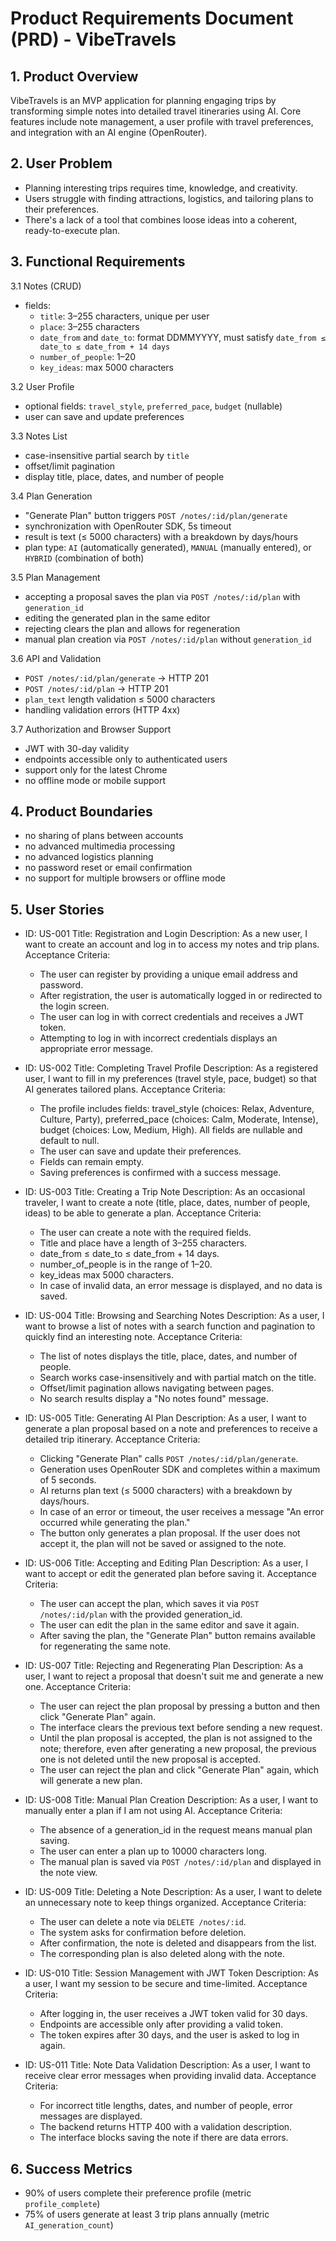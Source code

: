 # Product Requirements Document (PRD) - VibeTravels

## 1. Product Overview
VibeTravels is an MVP application for planning engaging trips by transforming simple notes into detailed travel itineraries using AI. Core features include note management, a user profile with travel preferences, and integration with an AI engine (OpenRouter).

## 2. User Problem
- Planning interesting trips requires time, knowledge, and creativity.
- Users struggle with finding attractions, logistics, and tailoring plans to their preferences.
- There's a lack of a tool that combines loose ideas into a coherent, ready-to-execute plan.

## 3. Functional Requirements
3.1 Notes (CRUD)
- fields:
  - `title`: 3–255 characters, unique per user
  - `place`: 3–255 characters
  - `date_from` and `date_to`: format DDMMYYYY, must satisfy `date_from ≤ date_to ≤ date_from + 14 days`
  - `number_of_people`: 1–20
  - `key_ideas`: max 5000 characters

3.2 User Profile
- optional fields: `travel_style`, `preferred_pace`, `budget` (nullable)
- user can save and update preferences

3.3 Notes List
- case-insensitive partial search by `title`
- offset/limit pagination
- display title, place, dates, and number of people

3.4 Plan Generation
- "Generate Plan" button triggers `POST /notes/:id/plan/generate`
- synchronization with OpenRouter SDK, 5s timeout
- result is text (≤ 5000 characters) with a breakdown by days/hours
- plan type: `AI` (automatically generated), `MANUAL` (manually entered), or `HYBRID` (combination of both)

3.5 Plan Management
- accepting a proposal saves the plan via `POST /notes/:id/plan` with `generation_id`
- editing the generated plan in the same editor
- rejecting clears the plan and allows for regeneration
- manual plan creation via `POST /notes/:id/plan` without `generation_id`

3.6 API and Validation
- `POST /notes/:id/plan/generate` → HTTP 201
- `POST /notes/:id/plan` → HTTP 201
- `plan_text` length validation ≤ 5000 characters
- handling validation errors (HTTP 4xx)

3.7 Authorization and Browser Support
- JWT with 30-day validity
- endpoints accessible only to authenticated users
- support only for the latest Chrome
- no offline mode or mobile support

## 4. Product Boundaries
- no sharing of plans between accounts
- no advanced multimedia processing
- no advanced logistics planning
- no password reset or email confirmation
- no support for multiple browsers or offline mode

## 5. User Stories
- ID: US-001
  Title: Registration and Login
  Description: As a new user, I want to create an account and log in to access my notes and trip plans.
  Acceptance Criteria:
    - The user can register by providing a unique email address and password.
    - After registration, the user is automatically logged in or redirected to the login screen.
    - The user can log in with correct credentials and receives a JWT token.
    - Attempting to log in with incorrect credentials displays an appropriate error message.

- ID: US-002
  Title: Completing Travel Profile
  Description: As a registered user, I want to fill in my preferences (travel style, pace, budget) so that AI generates tailored plans.
  Acceptance Criteria:
    - The profile includes fields: travel_style (choices: Relax, Adventure, Culture, Party), preferred_pace (choices: Calm, Moderate, Intense), budget (choices: Low, Medium, High). All fields are nullable and default to null.
    - The user can save and update their preferences.
    - Fields can remain empty.
    - Saving preferences is confirmed with a success message.

- ID: US-003
  Title: Creating a Trip Note
  Description: As an occasional traveler, I want to create a note (title, place, dates, number of people, ideas) to be able to generate a plan.
  Acceptance Criteria:
    - The user can create a note with the required fields.
    - Title and place have a length of 3–255 characters.
    - date_from ≤ date_to ≤ date_from + 14 days.
    - number_of_people is in the range of 1–20.
    - key_ideas max 5000 characters.
    - In case of invalid data, an error message is displayed, and no data is saved.

- ID: US-004
  Title: Browsing and Searching Notes
  Description: As a user, I want to browse a list of notes with a search function and pagination to quickly find an interesting note.
  Acceptance Criteria:
    - The list of notes displays the title, place, dates, and number of people.
    - Search works case-insensitively and with partial match on the title.
    - Offset/limit pagination allows navigating between pages.
    - No search results display a "No notes found" message.

- ID: US-005
  Title: Generating AI Plan
  Description: As a user, I want to generate a plan proposal based on a note and preferences to receive a detailed trip itinerary.
  Acceptance Criteria:
    - Clicking "Generate Plan" calls `POST /notes/:id/plan/generate`.
    - Generation uses OpenRouter SDK and completes within a maximum of 5 seconds.
    - AI returns plan text (≤ 5000 characters) with a breakdown by days/hours.
    - In case of an error or timeout, the user receives a message "An error occurred while generating the plan."
    - The button only generates a plan proposal. If the user does not accept it, the plan will not be saved or assigned to the note.

- ID: US-006
  Title: Accepting and Editing Plan
  Description: As a user, I want to accept or edit the generated plan before saving it.
  Acceptance Criteria:
    - The user can accept the plan, which saves it via `POST /notes/:id/plan` with the provided generation_id.
    - The user can edit the plan in the same editor and save it again.
    - After saving the plan, the "Generate Plan" button remains available for regenerating the same note.

- ID: US-007
  Title: Rejecting and Regenerating Plan
  Description: As a user, I want to reject a proposal that doesn't suit me and generate a new one.
  Acceptance Criteria:
    - The user can reject the plan proposal by pressing a button and then click "Generate Plan" again.
    - The interface clears the previous text before sending a new request.
    - Until the plan proposal is accepted, the plan is not assigned to the note; therefore, even after generating a new proposal, the previous one is not deleted until the new proposal is accepted.
    - The user can reject the plan and click "Generate Plan" again, which will generate a new plan.

- ID: US-008
  Title: Manual Plan Creation
  Description: As a user, I want to manually enter a plan if I am not using AI.
  Acceptance Criteria:
    - The absence of a generation_id in the request means manual plan saving.
    - The user can enter a plan up to 10000 characters long.
    - The manual plan is saved via `POST /notes/:id/plan` and displayed in the note view.

- ID: US-009
  Title: Deleting a Note
  Description: As a user, I want to delete an unnecessary note to keep things organized.
  Acceptance Criteria:
    - The user can delete a note via `DELETE /notes/:id`.
    - The system asks for confirmation before deletion.
    - After confirmation, the note is deleted and disappears from the list.
    - The corresponding plan is also deleted along with the note.

- ID: US-010
  Title: Session Management with JWT Token
  Description: As a user, I want my session to be secure and time-limited.
  Acceptance Criteria:
    - After logging in, the user receives a JWT token valid for 30 days.
    - Endpoints are accessible only after providing a valid token.
    - The token expires after 30 days, and the user is asked to log in again.

- ID: US-011
  Title: Note Data Validation
  Description: As a user, I want to receive clear error messages when providing invalid data.
  Acceptance Criteria:
    - For incorrect title lengths, dates, and number of people, error messages are displayed.
    - The backend returns HTTP 400 with a validation description.
    - The interface blocks saving the note if there are data errors.

## 6. Success Metrics
- 90% of users complete their preference profile (metric `profile_complete`)
- 75% of users generate at least 3 trip plans annually (metric `AI_generation_count`)